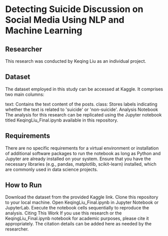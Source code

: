 # Detecting Suicide Discussion on Social Media Using NLP and Machine Learning 

## Researcher
This research was conducted by Keqing Liu as an individual project.

## Dataset
The dataset employed in this study can be accessed at Kaggle. It comprises two main columns:

text: Contains the text content of the posts.
class: Stores labels indicating whether the text is related to 'suicide' or 'non-suicide'.
Analysis Notebook
The analysis for this research can be replicated using the Jupyter notebook titled KeqingLiu_Final.ipynb available in this repository.

## Requirements
There are no specific requirements for a virtual environment or installation of additional software packages to run the notebook as long as Python and Jupyter are already installed on your system. Ensure that you have the necessary libraries (e.g., pandas, matplotlib, scikit-learn) installed, which are commonly used in data science projects.

## How to Run
Download the dataset from the provided Kaggle link.
Clone this repository to your local machine.
Open KeqingLiu_Final.ipynb in Jupyter Notebook or JupyterLab.
Execute the notebook cells sequentially to reproduce the analysis.
Citing This Work
If you use this research or the KeqingLiu_Final.ipynb notebook for academic purposes, please cite it appropriately. The citation details can be added here as needed by the researcher.

